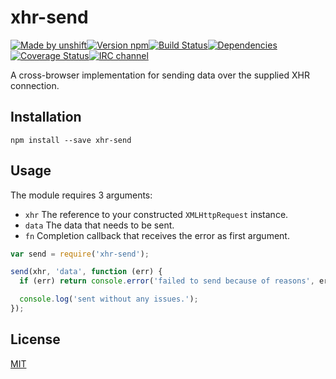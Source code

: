 # xhr-send

[![Made by unshift][made-by]](http://unshift.io)[![Version npm][version]](http://browsenpm.org/package/xhr-send)[![Build Status][build]](https://travis-ci.org/unshiftio/xhr-send)[![Dependencies][david]](https://david-dm.org/unshiftio/xhr-send)[![Coverage Status][cover]](https://coveralls.io/r/unshiftio/xhr-send?branch=master)[![IRC channel][irc]](http://webchat.freenode.net/?channels=unshift)

[made-by]: https://img.shields.io/badge/made%20by-unshift-00ffcc.svg?style=flat-square
[version]: https://img.shields.io/npm/v/xhr-send.svg?style=flat-square
[build]: https://img.shields.io/travis/unshiftio/xhr-send/master.svg?style=flat-square
[david]: https://img.shields.io/david/unshiftio/xhr-send.svg?style=flat-square
[cover]: https://img.shields.io/coveralls/unshiftio/xhr-send/master.svg?style=flat-square
[irc]: https://img.shields.io/badge/IRC-irc.freenode.net%23unshift-00a8ff.svg?style=flat-square

A cross-browser implementation for sending data over the supplied XHR
connection.

## Installation

```
npm install --save xhr-send
```

## Usage

The module requires 3 arguments:

- `xhr` The reference to your constructed `XMLHttpRequest` instance.
- `data` The data that needs to be sent.
- `fn` Completion callback that receives the error as first argument.

```js
var send = require('xhr-send');

send(xhr, 'data', function (err) {
  if (err) return console.error('failed to send because of reasons', err);

  console.log('sent without any issues.');
});
```

## License

[MIT](LICENSE)
